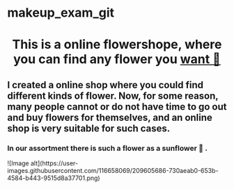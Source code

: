 # makeup_exam_git
<h1 align="center">This is a online flowershope, where you can find any flower you <a href=" target="_blank">want 🌺</a> 
  <h2>I created a online shop where you could find different kinds of flower. Now, for some reason, many people cannot or do not have time to go out and buy flowers for themselves, and an online shop is very suitable for such cases. </h2>
  <h3>In our assortment there is such a flower as a sunflower 🌻 .</h3>
  ![Image alt](https://user-images.githubusercontent.com/116658069/209605686-730aeab0-653b-4584-b443-9515d8a37701.png)



